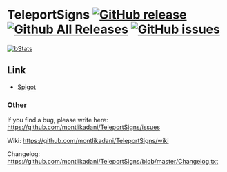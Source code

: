 # TeleportSigns [![GitHub release](https://img.shields.io/github/release/montlikadani/TeleportSigns.svg)](https://github.com/montlikadani/TeleportSigns/releases) [![Github All Releases](https://img.shields.io/github/downloads/montlikadani/TeleportSigns/total.svg)](https://github.com/montlikadani/TeleportSigns/releases) [![GitHub issues](https://img.shields.io/github/issues/montlikadani/TeleportSigns.svg)](https://github.com/montlikadani/TeleportSigns/issues)

[![bStats](https://img.shields.io/badge/bStats-1.7-brightgreen)](https://bstats.org/plugin/bukkit/TeleportSigns)

## Link
* [Spigot](https://www.spigotmc.org/resources/37446/)

### Other
If you find a bug, please write here: https://github.com/montlikadani/TeleportSigns/issues

Wiki: https://github.com/montlikadani/TeleportSigns/wiki

Changelog: https://github.com/montlikadani/TeleportSigns/blob/master/Changelog.txt
